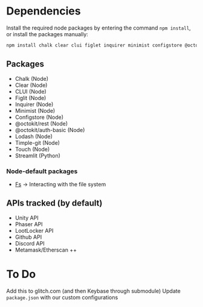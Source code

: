 # Dependencies
Install the required node packages by entering the command `npm install`, or install the packages manually:

```bash
npm install chalk clear clui figlet inquirer minimist configstore @octokit/rest @octokit/auth-basic lodash simple-git touch
```

## Packages
* Chalk (Node)
* Clear (Node)
* CLUI (Node)
* Figlit (Node)
* Inquirer (Node)
* Minimist (Node)
* Configstore (Node)
* @octokit/rest (Node)
* @octokit/auth-basic (Node)
* Lodash (Node)
* Timple-git (Node)
* Touch (Node)
* Streamlit (Python)

### Node-default packages
* [Fs](https://nodejs.dev/learn/the-nodejs-fs-module) -> Interacting with the file system

## APIs tracked (by default)
* Unity API
* Phaser API
* LootLocker API
* Github API
* Discord API
* Metamask/Etherscan ++

# To Do
Add this to glitch.com (and then Keybase through submodule)
Update `package.json` with our custom configurations